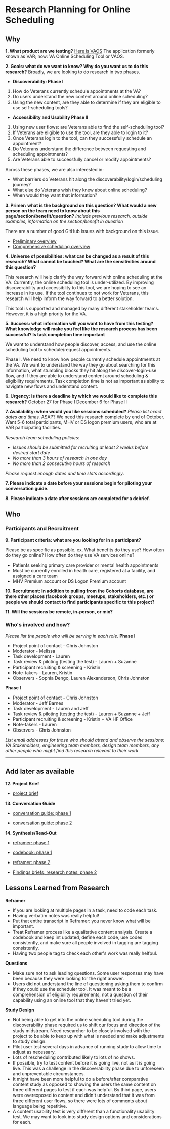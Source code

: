 # Research Planning for Online Scheduling

## Why

**1. What product are we testing?**
[Here is VAOS](https://mobile.va.gov/app/veteran-appointment-request)
The application formerly known as VAR; now: VA Online Scheduling Tool or VAOS.

**2. Goals: what do we want to know? Why do you want us to do this research?**
Broadly, we are looking to do research in two phases. 
- **Discoverability: Phase I** 
1) How do Veterans currently schedule appointments at the VA?  
2) Do users understand the new content around online scheduling? 
3) Using the new content, are they able to determine if they are eligible to use self-scheduling tools? 
- **Accessibility and Usability Phase II** 
1) Using new user flows: are Veterans able to find the self-scheduling tool?
2) If Veterans are eligible to use the tool, are they able to login to it? 
3) Once Veterans login to the tool, can they successfully schedule an appointment? 
4) Do Veterans understand the difference between requesting and scheduling appointments? 
5) Are Veterans able to successfully cancel or modify appointments? 

Across these phases, we are also interested in:
- What barriers do Veterans hit along the discoverability/login/scheduling journey? 
- What else do Veterans wish they knew about online scheduling? 
- When would they want that information? 

**3. Primer: what is the background on this question? What would a new person on the team need to know about this page/section/benefit/question?** 
*Include previous research, outside examples, information on the section/benefit in question*

There are a number of good GitHub Issues with background on this issue. 
- [Preliminary overview](https://github.com/department-of-veterans-affairs/vets.gov-team/blob/master/Products/Health%20care/Scheduling/preliminary-overview.md)
- [Comprehensive scheduling overview](https://github.com/department-of-veterans-affairs/vets.gov-team/blob/master/Products/Health%20care/Scheduling/Comprehensive-Scheduling-Overview.md)

**4. Universe of possibilities: what can be changed as a result of this research? What cannot be touched? What are the sensitivities around this question?**

This research will help clarify the way forward with online scheduling at the VA. Currently, the online scheduling tool is under-utilized. By improving discoverability and accessiblity to this tool, we are hoping to see an increase in its use. If the tool continues to not work for Veterans, this research will help inform the way forward to a better solution.

This tool is supported and managed by many different stakeholder teams. However, it is a high priority for the VA. 

**5. Success: what information will you want to have from this testing? What knowledge will make you feel like the research process has been successful? Is task completion time important**

We want to understand how people discover, access, and use the online scheduling tool to schedule/request appointments. 

Phase I. We need to know how people currently schedule appointments at the VA. We want to understand the way they go about searching for this information, what stumbling blocks they hit along the discover-login-use flow, and if they are able to understand content around scheduling & eligibility requirements. Task completion time is not as important as ability to navigate new flows and understand content. 

**6. Urgency: is there a deadline by which we would like to complete this research?** 
October 27 for Phase I
December 6 for Phase II

**7. Availability: when would you like sessions scheduled?**
*Please list exact dates and times.* ASAP? We need this research complete by end of October. 
Want 5-6 total participants, MHV or DS logon premium users, who are at VAR participating facilities.

*Research team scheduling policies:*

- *Issues should be submitted for recruiting at least 2 weeks before desired start date*
- *No more than 3 hours of research in one day*
- *No more than 2 consecutive hours of research*

*Please request enough dates and time slots accordingly*.

**7. Please indicate a date before your sessions begin for piloting your conversation guide.**

**8. Please indicate a date after sessions are completed for a debrief.**

## Who

### Participants and Recruitment

**9. Participant criteria: what are you looking for in a participant?**

Please be as specific as possible. ex. What benefits do they use? How often do they go online? How often do they use VA services online?

- Patients seeking primary care provider or mental health appointments
- Must be currently enrolled in health care, registered at a facility, and assigned a care team
- MHV Premium account or DS Logon Premium account

**10. Recruitment: In addition to pulling from the Cohorts database, are there other places (facebook groups, meetups, stakeholders, etc.) or people we should contact to find participants specific to this project?**

**11. Will the sessions be remote, in-person, or mix?**

### Who's involved and how?

*Please list the people who will be serving in each role.*
**Phase I**
- Project point of contact - Chris Johnston
- Moderator - Melissa
- Task development - Lauren
- Task review & piloting (testing the test) - Lauren + Suzanne
- Participant recruiting & screening - Kristin
- Note-takers - Lauren, Kristin
- Observers - Sophia Dengo, Lauren Alexanderson, Chris Johnston

**Phase I**
- Project point of contact - Chris Johnston
- Moderator - Jeff Barnes
- Task development - Lauren and Jeff
- Task review & piloting (testing the test) - Lauren + Suzanne + Jeff
- Participant recruiting & screening - Kristin + VA HF Office
- Note-takers - Lauren
- Observers - Chris Johnston

*List email addresses for those who should attend and observe the sessions: VA Stakeholders, engineering team members, design team members, any other people who might find this research relevant to their work*

***

## Add later as available

**12. Project Brief**

- [project brief](https://github.com/department-of-veterans-affairs/digitalservice/blob/master/projects/scheduling/preliminary-overview.md)

**13. Conversation Guide**

- [conversation guide: phase 1](https://github.com/department-of-veterans-affairs/vets.gov-team/blob/master/Products/Health%20care/Scheduling/research/discoverability/discoverability-conversation-guide.md)

- [conversation guide: phase 2](https://github.com/department-of-veterans-affairs/vets.gov-team/blob/master/Products/Health%20care/Scheduling/research/access-usability/access-usability-conversation-guide.md)


**14. Synthesis/Read-Out**

- [reframer: phase 1](https://www.optimalworkshop.com/a/adhoc/reframer/projects/11571) 
- [codebook: phase 1](https://github.com/department-of-veterans-affairs/vets.gov-team/blob/master/Products/Health%20care/Scheduling/research/discoverability/2017.11.7.discoverability_codebook_phase1_ms.xlsx)

- [reframer: phase 2](https://www.optimalworkshop.com/a/adhoc/reframer/projects/8506d33a-9379-49f1-bc8d-157ad11a05bd) 
- [Findings briefs, research notes: phase 2](https://github.com/department-of-veterans-affairs/vets.gov-team/tree/master/Products/Health%20care/Scheduling/research/access-usability)



## Lessons Learned from Research

**Reframer**
- If you are looking at multiple pages in a task, need to code each task.
- Having verbatim notes was really helpful! 
- Put that entire transcript in Reframer: you never know what will be important. 
- Treat Reframer process like a qualitative content analysis. Create a codebook and keep int updated, define each code, use codes consistently, and make sure all people involved in tagging are tagging consistently.
- Having two people tag to check each other's work was really helfpul. 

**Questions**
- Make sure not to ask leading questions. Some user responses may have been because they were looking for the right answer. 
- Users did not understand the line of questioning asking them to confirm if they could use the scheduler tool. It was meant to be a comprehension of eligibility requirements, not a question of their capability using an online tool that they haven't tried yet. 

**Study Design**
- Not being able to get into the online scheduling tool during the discoverability phase required us to shift our focus and direction of the study midstream. Need researcher to be closely involved with the project to be able to keep up with what is needed and make adjustments to study design. 
- Pilot user test several days in advance of running study to allow time to adjust as necessary. 
- Lots of rescheduling contributed likely to lots of no shows. 
- If possible, try to test content before it is going live, not as it is going live. This was a challenge in the discoverability phase due to unforeseen and unpreventable circumstances. 
- It might have been more helpful to do a before/after comparative content study as opposed to showing the users the same content on three different pages to test if each was helpful. By third page, users were overexposed to content and didn't understand that it was from three different user flows, so there were lots of comments about language being repetitive. 
- A content usability test is very different than a functionality usability test. We may want to look into study design options and considerations for each. 





